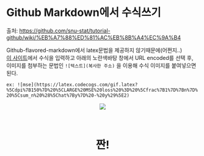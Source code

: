 # Github Markdown에서 수식쓰기

출처: https://github.com/snu-stat/tutorial-github/wiki/%EB%A7%88%ED%81%AC%EB%8B%A4%EC%9A%B4

Github-flavored-markdown에서 latex문법을 제공하지 않기때문에(어쩐지..)
<br/>
[이 사이트](https://www.codecogs.com/latex/eqneditor.php)에서 수식을 입력하고 아래의 노란색바탕 창에서 URL encoded를 선택 후,    
이미지를 첨부하는 문법인 `![텍스트](복사한 주소)` 을 이용해 수식 이미지를 붙여넣으면 된다.

`ex: ![mse](https://latex.codecogs.com/gif.latex?%5Cdpi%7B150%7D%20%5CLARGE%20MSE%20loss%20%3D%20%5Cfrac%7B1%7D%7Bn%7D%20%5Csum_n%20%28%5Chat%7By%7D%20-%20y%29%5E2) `
<br/>
<p align="center">
  
<img src="https://latex.codecogs.com/gif.latex?%5Cdpi%7B150%7D%20%5CLARGE%20MSE%20loss%20%3D%20%5Cfrac%7B1%7D%7Bn%7D%20%5Csum_n%20%28%5Chat%7By%7D%20-%20y%29%5E2">
</p>
<br/>

<h1 align="center">짠!</h1>

